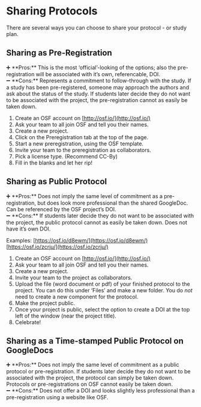# Sharing Protocols

There are several ways you can choose to share your protocol - or study plan. 

## **Sharing as Pre-Registration**

<aside>
➕ **Pros:** This is the most ‘official’-looking of the options; also the pre-registration will be associated with it’s own, referencable, DOI.
</aside>


<aside>
➖ **Cons:** Represents a commitment to follow-through with the study. If a study has been pre-registered, someone may approach the authors and ask about the status of the study. If students later decide they do not want to be associated with the project, the pre-registration cannot as easily be taken down.
</aside>

1. Create an OSF account on [http://osf.io/](http://osf.io/)
2. Ask your team to all join OSF and tell you their names.
3. Create a new project.
4. Click on the Preregistration tab at the top of the page.
5. Start a new preregistration, using the OSF template.
6. Invite your team to the preregistration as collaborators.
7. Pick a license type. (Recommend CC-By)
8. Fill in the blanks and let her rip!

## **Sharing as Public Protocol**

<aside>
➕ **Pros:** Does not imply the same level of commitment as a pre-registration, but does look more professional than the shared GoogleDoc. Can be referenced by the OSF project’s DOI.
</aside>


<aside>
➖ **Cons:** If students later decide they do not want to be associated with the project, the public protocol cannot as easily be taken down. Does not have it’s own DOI.
</aside>

Examples: [https://osf.io/d8ewm/](https://osf.io/d8ewm/) [https://osf.io/zcrju/](https://osf.io/zcrju/)

1. Create an OSF account on [http://osf.io/](http://osf.io/)
2. Ask your team to all join OSF and tell you their names.
3. Create a new project.
4. Invite your team to the project as collaborators.
5. Upload the file (word document or pdf) of your finished protocol to the project. You can do this under ‘Files’ and make a new folder. You do *not* need to create a new component for the protocol.
6. Make the project public.
7. Once your project is public, select the option to create a DOI at the top left of the window (near the project title).
8. Celebrate!

## Sharing as a **Time-stamped Public Protocol on GoogleDocs**

<aside>
➕ **Pros:** Does not imply the same level of commitment as a public protocol or pre-registration. If students later decide they do not want to be associated with the project, the protocol can simply be taken down. Protocols or pre-registrations on OSF cannot easily be taken down.
</aside>


<aside>
➖ **Cons:** Does not offer a DOI and looks slightly less professional than a pre-registration using a website like OSF.
</aside>
